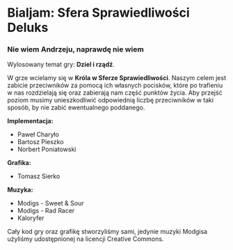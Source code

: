 # Bialjam: Sfera Sprawiedliwości Deluks
### Nie wiem Andrzeju, naprawdę nie wiem

Wylosowany temat gry: **Dziel i rządź**.

W grze wcielamy się w **Króla w Sferze Sprawiedliwości**. Naszym celem jest zabicie przeciwników za pomocą ich własnych pocisków, które po trafieniu w nas rozdzielają się oraz zabierają nam część punktów życia. Aby przejść poziom musimy unieszkodliwić odpowiednią liczbę przeciwników w taki sposób, by nie zabić ewentualnego poddanego.

**Implementacja:**
- Paweł Charyło
- Bartosz Pieszko
- Norbert Poniatowski

**Grafika:**
- Tomasz Sierko

**Muzyka:**
- Modigs - Sweet & Sour
- Modigs - Rad Racer
- Kaloryfer

Cały kod gry oraz grafikę stworzyliśmy sami, jedynie muzyki Modgisa użyliśmy udostępnionej na licencji Creative Commons.